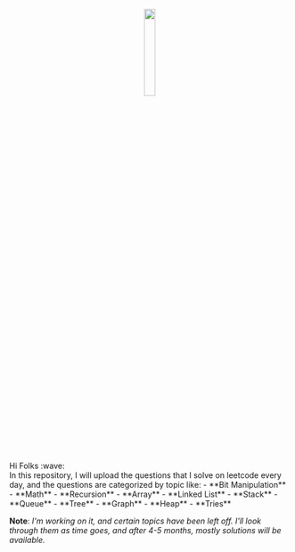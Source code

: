 <p align="center">
  <img width="20%" src="https://user-images.githubusercontent.com/69134468/139599658-8471e6db-f919-4606-899c-88d5b6e5d71a.png"/>
</p>
<br> Hi Folks :wave: <br>
In this repository, I will upload the questions that I solve on leetcode every day, and the questions are categorized by topic like:
 - **Bit Manipulation**
 - **Math**
 - **Recursion**
 - **Array**
 - **Linked List**
 - **Stack**
 - **Queue**
 - **Tree**
 - **Graph**
 - **Heap**
 - **Tries**
 
**Note**: *I'm working on it, and certain topics have been left off. I'll look through them as time goes, and after 4-5 months, mostly solutions will be available.*
